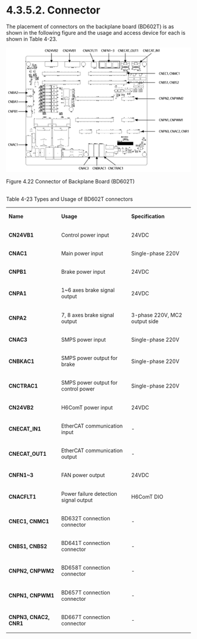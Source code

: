 ﻿# 4.3.5.2. Connector

The placement of connectors on the backplane board (BD602T) is as shown in the following figure and the usage and access device for each is shown in Table 4-23.

![](../../../_assets/4.3.5.2_백플레인보드커넥터.PNG)

Figure 4.22 Connector of Backplane Board (BD602T)
<br><br>


Table 4-23 Types and Usage of BD602T connectors 

<table>
<tbody>
<tr class="odd">
<td><p><strong>Name</strong></p></td>
<td><p><strong>Usage</strong></p></td>
<td><p><strong>Specification</strong></p></td>
</tr>
<tr class="even">
<td><p><strong>CN24VB1</strong></p></td>
<td><p>Control power input</p></td>
<td><p>24VDC</p></td>
</tr>
<tr class="odd">
<td><p><strong>CNAC1</strong></p></td>
<td><p>Main power input</p></td>
<td><p>Single-phase 220V</p></td>
</tr>
<tr class="even">
<td><p><strong>CNPB1</strong></p></td>
<td><p>Brake power input</p></td>
<td><p>24VDC</p></td>
</tr>
<tr class="odd">
<td><p><strong>CNPA1</strong></p></td>
<td><p>1~6 axes brake signal output</p></td>
<td><p>24VDC</p></td>
</tr>
<tr class="even">
<td><p><strong>CNPA2</strong></p></td>
<td><p>7, 8 axes brake signal output</p></td>
<td><p>3-phase 220V, MC2 output side</p></td>
</tr>
<tr class="odd">
<td><p><strong>CNAC3</strong></p></td>
<td><p>SMPS power input</p></td>
<td><p>Single-phase 220V</p></td>
</tr>
<tr class="even">
<td><p><strong>CNBKAC1</strong></p></td>
<td><p>SMPS power output for brake</p></td>
<td><p>Single-phase 220V</p></td>
</tr>
<tr class="odd">
<td><p><strong>CNCTRAC1</strong></p></td>
<td><p>SMPS power output for control power</p></td>
<td><p>Single-phase 220V</p></td>
</tr>
<tr class="even">
<td><p><strong>CN24VB2</strong></p></td>
<td><p>H6ComT power input</p></td>
<td><p>24VDC</p></td>
</tr>
<tr class="odd">
<td><p><strong>CNECAT_IN1</strong></p></td>
<td><p>EtherCAT communication input</p></td>
<td><p>-</p></td>
</tr>
<tr class="even">
<td><p><strong>CNECAT_OUT1</strong></p></td>
<td><p>EtherCAT communication output</p></td>
</p></td>
<td><p>-</p></td>
</tr>
<tr class="odd">
<td><p><strong>CNFN1~3</strong></p></td>
<td><p>FAN power output</p></td>
<td><p>24VDC</p></td>
</tr>
<tr class="even">
<td><p><strong>CNACFLT1</strong></p></td>
<td><p>Power failure detection signal output</p></td>
<td><p>H6ComT DIO</p></td>
</tr>
<tr class="odd">
<td><p><strong>CNEC1, CNMC1</strong></p></td>
<td><p>BD632T connection connector</p></td>
<td><p>-</p></td>
</tr>
<tr class="even">
<td><p><strong>CNBS1, CNBS2</strong></p></td>
<td><p>BD641T connection connector</p></td>
<td><p>-</p></td>
</tr>
<tr class="odd">
<td><p><strong>CNPN2, CNPWM2</strong></p></td>
<td><p>BD658T connection connector</p></td>
<td><p>-</p></td>
</tr>
<tr class="even">
<td><p><strong>CNPN1, CNPWM1</strong></p></td>
<td><p>BD657T connection connector</p></td>
<td><p>-</p></td>
</tr>
<tr class="odd">
<td><p><strong>CNPN3, CNAC2, CNR1</strong></p></td>
<td><p>BD667T connection connector</p></td>
<td><p>-</p></td>
</tr>
</tbody>
</table>
